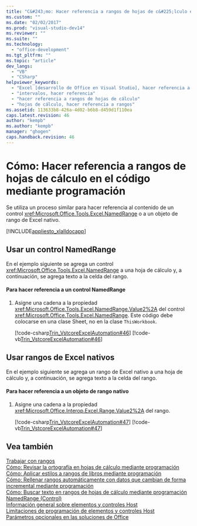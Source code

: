 ```yaml
---
title: "C&#243;mo: Hacer referencia a rangos de hojas de c&#225;lculo en el c&#243;digo mediante programaci&#243;n | Microsoft Docs"
ms.custom: ""
ms.date: "02/02/2017"
ms.prod: "visual-studio-dev14"
ms.reviewer: ""
ms.suite: ""
ms.technology: 
  - "office-development"
ms.tgt_pltfrm: ""
ms.topic: "article"
dev_langs: 
  - "VB"
  - "CSharp"
helpviewer_keywords: 
  - "Excel [desarrollo de Office en Visual Studio], hacer referencia a rangos de hojas de cálculo"
  - "intervalos, hacer referencia"
  - "hacer referencia a rangos de hojas de cálculo"
  - "hojas de cálculo, hacer referencia a rangos"
ms.assetid: 113633b8-426a-4d02-b6b8-d459d1f110ea
caps.latest.revision: 46
author: "kempb"
ms.author: "kempb"
manager: "ghogen"
caps.handback.revision: 46
---
```

# C&#243;mo: Hacer referencia a rangos de hojas de c&#225;lculo en el c&#243;digo mediante programaci&#243;n
  Se utiliza un proceso similar para hacer referencia al contenido de un control <xref:Microsoft.Office.Tools.Excel.NamedRange> o a un objeto de rango de Excel nativo.  
  
 [!INCLUDE[appliesto_xlalldocapp](../vsto/includes/appliesto-xlalldocapp-md.md)]  
  
## Usar un control NamedRange  
 En el ejemplo siguiente se agrega un control <xref:Microsoft.Office.Tools.Excel.NamedRange> a una hoja de cálculo y, a continuación, se agrega texto a la celda del rango.  
  
#### Para hacer referencia a un control NamedRange  
  
1.  Asigne una cadena a la propiedad <xref:Microsoft.Office.Tools.Excel.NamedRange.Value2%2A> del control <xref:Microsoft.Office.Tools.Excel.NamedRange>.  Este código debe colocarse en una clase Sheet, no en la clase `ThisWorkbook`.  
  
     [!code-csharp[Trin_VstcoreExcelAutomation#46](../snippets/csharp/VS_Snippets_OfficeSP/Trin_VstcoreExcelAutomation/CS/Sheet1.cs#46)]
     [!code-vb[Trin_VstcoreExcelAutomation#46](../snippets/visualbasic/VS_Snippets_OfficeSP/Trin_VstcoreExcelAutomation/VB/Sheet1.vb#46)]  
  
## Usar rangos de Excel nativos  
 En el ejemplo siguiente se agrega un rango de Excel nativo a una hoja de cálculo y, a continuación, se agrega texto a la celda del rango.  
  
#### Para hacer referencia a un objeto de rango nativo  
  
1.  Asigne una cadena a la propiedad <xref:Microsoft.Office.Interop.Excel.Range.Value2%2A> del rango.  
  
     [!code-csharp[Trin_VstcoreExcelAutomation#47](../snippets/csharp/VS_Snippets_OfficeSP/Trin_VstcoreExcelAutomation/CS/Sheet1.cs#47)]
     [!code-vb[Trin_VstcoreExcelAutomation#47](../snippets/visualbasic/VS_Snippets_OfficeSP/Trin_VstcoreExcelAutomation/VB/Sheet1.vb#47)]  
  
## Vea también  
 [Trabajar con rangos](../vsto/working-with-ranges.md)   
 [Cómo: Revisar la ortografía en hojas de cálculo mediante programación](../vsto/how-to-programmatically-check-spelling-in-worksheets.md)   
 [Cómo: Aplicar estilos a rangos de libros mediante programación](../vsto/how-to-programmatically-apply-styles-to-ranges-in-workbooks.md)   
 [Cómo: Rellenar rangos automáticamente con datos que cambian de forma incremental mediante programación](../vsto/how-to-programmatically-automatically-fill-ranges-with-incrementally-changing-data.md)   
 [Cómo: Buscar texto en rangos de hojas de cálculo mediante programación](../vsto/how-to-programmatically-search-for-text-in-worksheet-ranges.md)   
 [NamedRange &#40;Control&#41;](../vsto/namedrange-control.md)   
 [Información general sobre elementos y controles Host](../vsto/host-items-and-host-controls-overview.md)   
 [Limitaciones de programación de elementos y controles Host](../vsto/programmatic-limitations-of-host-items-and-host-controls.md)   
 [Parámetros opcionales en las soluciones de Office](../vsto/optional-parameters-in-office-solutions.md)  
  
  